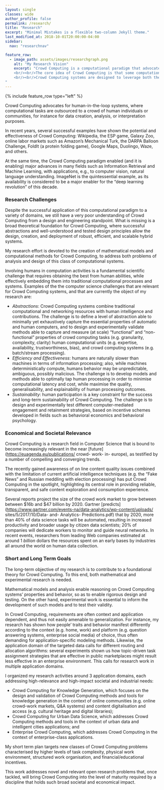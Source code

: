 ```yaml
---
layout: single
classes: wide
author_profile: false
permalink: /research/
title: "Research"
excerpt: "Minimal Mistakes is a flexible two-column Jekyll theme."
last_modified_at: 2018-10-01T20:00:00-04:00
sidebar:
  nav: "researchnav"

feature_row:
  - image_path: assets/images/researchgraph.png
    alt: "My Research Vision"
    excerpt: "Crowd Computing is a computational paradigm that advocates for the adoption of human intelligence at scale, to improve the performance of machine-based data management systems. 
	<br/><br/>The core idea of Crowd Computing is that some computational tasks are still easier for humans than for machines and algorithms to perform. For instance, image understanding, sarcasm detection, audio transcription, fake news identification, bias identification and detection, and others.
	<br/><br/>Crowd Computing systems are designed to leverage both the scalability of computational machines over large amounts of data as well as the power of human intelligence. As data is typically produced and consumed by humans, it is therefore natural to consider them as first-class citizens in the data life-cycle. 
"
---
```


{% include feature_row type="left" %}

Crowd Computing advocates for human-in-the-loop systems, where computational tasks are outsourced to a crowd of human individuals or communities, for instance for data creation, analysis, or interpretation purposes.

In recent years, several successful examples have shown the potential and effectiveness of Crowd Computing: Wikipedia, the ESP game, Galaxy Zoo, online labor markets such as Amazon’s Mechanical Turk, the DARPA Balloon Challenge, FoldIt (a protein folding game), Google Maps, Duolingo, Waze, and others. 

At the same time, the Crowd Computing paradigm enabled (and it is enabling) major advances in many fields such as Information Retrieval and Machine Learning, with applications, e.g., to computer vision, natural language understanding. ImageNet is the quintessential example, as its availability is considered to be a major enabler for the “deep learning revolution” of this decade.

### Research Challenges

Despite the successful application of this computational paradigm to a variety of domains, we still have a very poor understanding of Crowd Computing from a design and engineering standpoint. What is missing is a broad theoretical foundation for Crowd Computing, where successful abstractions and well-understood and tested design principles allow the design, creation, and deployment of robust, efficient, and scalable hybrid systems.

My research effort is devoted to the creation of mathematical models and computational methods for Crowd Computing, to address both problems of analysis and design of this class of computational systems.

Involving humans in computation activities is a fundamental scientific challenge that requires obtaining the best from human abilities, while effectively embedding them into traditional computational processes and systems. Examples of the the computer science challenges that are relevant for Crowd Computing systems, and that are currently the object of my research are:
- _Abstractions_: Crowd Computing systems combine traditional computational and networking resources with human intelligence and contributions. The challenge is to define a level of abstraction able to minimally yet exhaustively capture the essential properties of automatic and human computers, and to design and experimentally validate methods able to capture and measure (at scale) “functional” and “non-functional” properties of crowd computing tasks (e.g. granularity, complexity, clarity) human computational units (e.g. expertise, availability, trustworthiness, bias), and crowd computing systems (e.g. batch/stream processing).	
- _Efficiency and Effectiveness_: humans are naturally slower than machines in terms of information processing; also, while machines deterministically compute, humans behavior may be unpredictable, ambiguous, possibly malicious. The challenge is to develop models and methods able to optimally tap human processing in order to minimise computational latency and cost, while maximise the quality, generalisability, and explainability of human processing outcomes. 
- _Sustainability_: human participation is a key constraint for the success and long-term sustainability of Crowd Computing. The challenge is to design and experimentally test different computer-mediated engagement and retainment strategies, based on incentive schemes developed in fields such as behavioral economics and behavioral psychology.


### Economical and Societal Relevance

Crowd Computing is a research field in Computer Science that is bound to become increasingly relevant in the
near [future](https://euagenda.eu/publications/ crowd- work- in- europe), as testified by a number of compelling and converging trends.

The recently gained awareness of on line content quality issues combined with the limitation of current artificial intelligence techniques (e.g. the “Fake News” and Russian meddling with election processing) has put Crowd Computing in the spotlight, highlighting its central role in providing reliable, transparent, and safe content exploration and consumption experience.

Several reports project the size of the crowd work market to grow between between $16b and $47 billion by 2020. Gartner [predicts](https://www.gartner.com/events-na/data-analytics/wp-content/uploads/ sites/5/2017/10/Data- and- Analytics- Predictions.pdf) that by 2020, more than 40% of data science tasks will be automated, resulting in increased productivity and broader usage by citizen data scientists; 20% of companies will dedicate workers to monitor and guide neural networks. In recent events, researchers from leading Web companies estimated at around 1 _billion_ dollars the resources spent on an early bases by industries all around the world on human data collection. 

### Short and Long Term Goals

The long-term objective of my research is to contribute to a foundational theory for Crowd Computing. To this end, both mathematical and experimental research is needed. 

Mathematical models and analysis enable reasoning on Crowd Computing systems’ properties and behavior, so as to enable rigorous design and testing. On the other hand, experimental work is essential to inform the development of such models and to test their validity. 

In Crowd Computing, requirements are often context and application dependent, and thus not easily amenable to generalization. For instance, my research has shown how people’ traits and behavior manifest differently according to the context (e.g. home, work) and platform (e.g. question answering systems, enterprise social media) of choice, thus often demanding for application-specific modeling methods. Likewise, the application domain of the targeted data calls for different routing and allocation algorithms: several experiments shown us how topic-driven task assignment strategies that are effective in public marketplaces might result less effective in an enterprise environment. This calls for research work in multiple application domains.

 I organized my research activities around 3 application domains, each addressing high-relevance and high-impact societal and industrial needs:

 - Crowd Computing for Knowledge Generation, which focuses on the design and validation of Crowd Computing methods and tools for knowledge generation in the context of online communities (e.g. online crowd-work markets, Q&A systems) and content digitalisation and access (e.g. cultural heritage and digital libraries);
 - Crowd Computing for Urban Data Science, which addresses Crowd Computing methods and tools in the context of urban data and intelligent cities applications; and
- Enterprise Crowd Computing, which addresses Crowd Computing in the context of enterprise-class applications.

My short term plan targets new classes of Crowd Computing problems characterised by higher levels of task complexity, physical work environment, structured work organisation, and financial/educational incentives. 

This work addresses novel and relevant open research problems that, once tackled, will bring Crowd Computing into the level of maturity required by a discipline that holds such broad societal and economical impact. 


